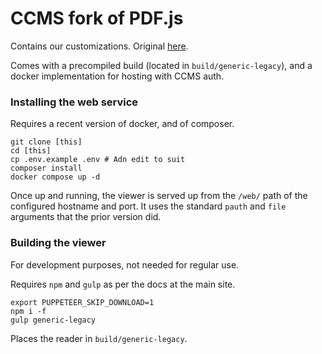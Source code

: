 # CCMS fork of PDF.js

Contains our customizations. Original [here](https://github.com/mozilla/pdf.js).

Comes with a precompiled build (located in `build/generic-legacy`), and a docker implementation for hosting with CCMS auth.

### Installing the web service

Requires a recent version of docker, and of composer.

```
git clone [this]
cd [this]
cp .env.example .env # Adn edit to suit
composer install
docker compose up -d
```

Once up and running, the viewer is served up from the `/web/` path of the configured hostname and port. It uses the standard `pauth` and `file` arguments that the prior version did.

### Building the viewer

For development purposes, not needed for regular use.

Requires `npm` and `gulp` as per the docs at the main site.

```
export PUPPETEER_SKIP_DOWNLOAD=1
npm i -f
gulp generic-legacy
```

Places the reader in `build/generic-legacy`.
